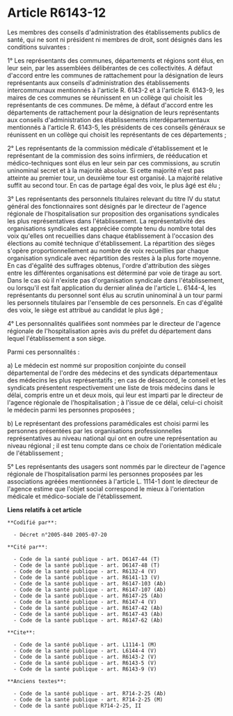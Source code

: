 # Article R6143-12

Les membres des conseils d'administration des établissements publics de santé, qui ne sont ni président ni membres de droit,
sont désignés dans les conditions suivantes :

1° Les représentants des communes, départements et régions sont élus, en leur sein, par les assemblées délibérantes de ces
collectivités. A défaut d'accord entre les communes de rattachement pour la désignation de leurs représentants aux conseils
d'administration des établissements intercommunaux mentionnés à l'article R. 6143-2 et à l'article R. 6143-9, les maires de
ces communes se réunissent en un collège qui choisit les représentants de ces communes. De même, à défaut d'accord entre les
départements de rattachement pour la désignation de leurs représentants aux conseils d'administration des établissements
interdépartementaux mentionnés à l'article R. 6143-5, les présidents de ces conseils généraux se réunissent en un collège qui
choisit les représentants de ces départements ;

2° Les représentants de la commission médicale d'établissement et le représentant de la commission des soins infirmiers, de
rééducation et médico-techniques sont élus en leur sein par ces commissions, au scrutin uninominal secret et à la majorité
absolue. Si cette majorité n'est pas atteinte au premier tour, un deuxième tour est organisé. La majorité relative suffit au
second tour. En cas de partage égal des voix, le plus âgé est élu ;

3° Les représentants des personnels titulaires relevant du titre IV du statut général des fonctionnaires sont désignés par le
directeur de l'agence régionale de l'hospitalisation sur proposition des organisations syndicales les plus représentatives
dans l'établissement. La représentativité des organisations syndicales est appréciée compte tenu du nombre total des voix
qu'elles ont recueillies dans chaque établissement à l'occasion des élections au comité technique d'établissement. La
répartition des sièges s'opère proportionnellement au nombre de voix recueillies par chaque organisation syndicale avec
répartition des restes à la plus forte moyenne. En cas d'égalité des suffrages obtenus, l'ordre d'attribution des sièges
entre les différentes organisations est déterminé par voie de tirage au sort. Dans le cas où il n'existe pas d'organisation
syndicale dans l'établissement, ou lorsqu'il est fait application du dernier alinéa de l'article L. 6144-4, les représentants
du personnel sont élus au scrutin uninominal à un tour parmi les personnels titulaires par l'ensemble de ces personnels. En
cas d'égalité des voix, le siège est attribué au candidat le plus âgé ;

4° Les personnalités qualifiées sont nommées par le directeur de l'agence régionale de l'hospitalisation après avis du préfet
du département dans lequel l'établissement a son siège.

Parmi ces personnalités :

a) Le médecin est nommé sur proposition conjointe du conseil départemental de l'ordre des médecins et des syndicats
départementaux des médecins les plus représentatifs ; en cas de désaccord, le conseil et les syndicats présentent
respectivement une liste de trois médecins dans le délai, compris entre un et deux mois, qui leur est imparti par le
directeur de l'agence régionale de l'hospitalisation ; à l'issue de ce délai, celui-ci choisit le médecin parmi les personnes
proposées ;

b) Le représentant des professions paramédicales est choisi parmi les personnes présentées par les organisations
professionnelles représentatives au niveau national qui ont en outre une représentation au niveau régional ; il est tenu
compte dans ce choix de l'orientation médicale de l'établissement ;

5° Les représentants des usagers sont nommés par le directeur de l'agence régionale de l'hospitalisation parmi les personnes
proposées par les associations agréées mentionnées à l'article L. 1114-1 dont le directeur de l'agence estime que l'objet
social correspond le mieux à l'orientation médicale et médico-sociale de l'établissement.

**Liens relatifs à cet article**

	**Codifié par**:

	  - Décret n°2005-840 2005-07-20

	**Cité par**:

	  - Code de la santé publique - art. D6147-44 (T)
	  - Code de la santé publique - art. D6147-48 (T)
	  - Code de la santé publique - art. R6132-4 (V)
	  - Code de la santé publique - art. R6141-13 (V)
	  - Code de la santé publique - art. R6147-103 (Ab)
	  - Code de la santé publique - art. R6147-107 (Ab)
	  - Code de la santé publique - art. R6147-25 (Ab)
	  - Code de la santé publique - art. R6147-4 (V)
	  - Code de la santé publique - art. R6147-42 (Ab)
	  - Code de la santé publique - art. R6147-43 (Ab)
	  - Code de la santé publique - art. R6147-62 (Ab)

	**Cite**:

	  - Code de la santé publique - art. L1114-1 (M)
	  - Code de la santé publique - art. L6144-4 (V)
	  - Code de la santé publique - art. R6143-2 (V)
	  - Code de la santé publique - art. R6143-5 (V)
	  - Code de la santé publique - art. R6143-9 (V)

	**Anciens textes**:

	  - Code de la santé publique - art. R714-2-25 (Ab)
	  - Code de la santé publique - art. R714-2-25 (M)
	  - Code de la santé publique R714-2-25, II
